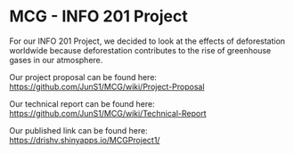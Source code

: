 # MCG - INFO 201 Project

For our INFO 201 Project, we decided to look at the effects of deforestation worldwide because deforestation contributes to the rise of greenhouse gases in our atmosphere. <br/>

Our project proposal can be found here: https://github.com/JunS1/MCG/wiki/Project-Proposal <br/>

Our technical report can be found here: https://github.com/JunS1/MCG/wiki/Technical-Report

Our published link can be found here: https://drishv.shinyapps.io/MCGProject1/
